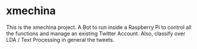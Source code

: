 # xmechina
This is the xmechina project. A Bot to run inside a Raspberry Pi to control all the functions and manage an existing Twitter Account. Also, classify over LDA / Text Processing in general the tweets. 
